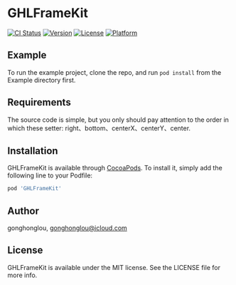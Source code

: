 # GHLFrameKit

[![CI Status](https://img.shields.io/travis/gonghonglou/GHLFrameKit.svg?style=flat)](https://travis-ci.org/gonghonglou/GHLFrameKit)
[![Version](https://img.shields.io/cocoapods/v/GHLFrameKit.svg?style=flat)](https://cocoapods.org/pods/GHLFrameKit)
[![License](https://img.shields.io/cocoapods/l/GHLFrameKit.svg?style=flat)](https://cocoapods.org/pods/GHLFrameKit)
[![Platform](https://img.shields.io/cocoapods/p/GHLFrameKit.svg?style=flat)](https://cocoapods.org/pods/GHLFrameKit)

## Example

To run the example project, clone the repo, and run `pod install` from the Example directory first.

## Requirements

The source code is simple, but you only should pay attention to the order in which these setter: right、bottom、centerX、centerY、center.

## Installation

GHLFrameKit is available through [CocoaPods](https://cocoapods.org). To install
it, simply add the following line to your Podfile:

```ruby
pod 'GHLFrameKit'
```

## Author

gonghonglou, gonghonglou@icloud.com

## License

GHLFrameKit is available under the MIT license. See the LICENSE file for more info.


